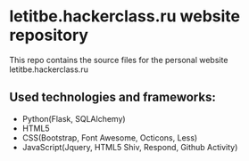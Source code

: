 # letitbe.hackerclass.ru website repository

This repo contains the source files for the personal website letitbe.hackerclass.ru

## Used technologies and frameworks:

* Python(Flask, SQLAlchemy)
* HTML5
* CSS(Bootstrap, Font Awesome, Octicons, Less)
* JavaScript(Jquery, HTML5 Shiv, Respond, Github Activity)
